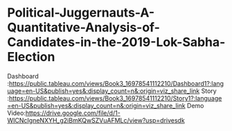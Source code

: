 # Political-Juggernauts-A-Quantitative-Analysis-of-Candidates-in-the-2019-Lok-Sabha-Election
Dashboard  :https://public.tableau.com/views/Book3_16978541112210/Dashboard1?:language=en-US&publish=yes&:display_count=n&:origin=viz_share_link
Story  :https://public.tableau.com/views/Book3_16978541112210/Story1?:language=en-US&publish=yes&:display_count=n&:origin=viz_share_link
Demo Video:https://drive.google.com/file/d/1-WICNcIgneNXYH_g2iBmKQwSZVuAFMLc/view?usp=drivesdk
